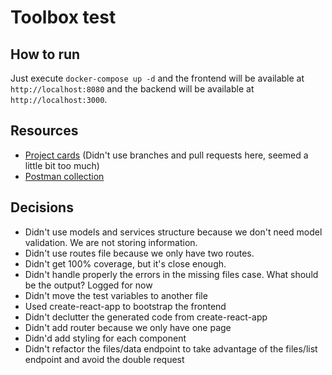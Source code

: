# Toolbox test

## How to run

Just execute `docker-compose up -d` and the frontend will be available at `http://localhost:8080` and the backend will be available at `http://localhost:3000`.

## Resources

- [Project cards](https://github.com/users/felipe-zapata/projects/1/views/1) (Didn't use branches and pull requests here, seemed a little bit too much)
- [Postman collection](https://app.getpostman.com/run-collection/26739489-170a7ed6-38dc-4620-93b7-8e0009fd3529?action=collection%2Ffork&source=rip_markdown&collection-url=entityId%3D26739489-170a7ed6-38dc-4620-93b7-8e0009fd3529%26entityType%3Dcollection%26workspaceId%3D83e43c2f-12cb-4379-b820-025a3c9c8e22)

## Decisions

- Didn't use models and services structure because we don't need model validation. We are not storing information.
- Didn't use routes file because we only have two routes.
- Didn't get 100% coverage, but it's close enough.
- Didn't handle properly the errors in the missing files case. What should be the output? Logged for now
- Didn't move the test variables to another file
- Used create-react-app to bootstrap the frontend
- Didn't declutter the generated code from create-react-app
- Didn't add router because we only have one page
- Didn'd add styling for each component
- Didn't refactor the files/data endpoint to take advantage of the files/list endpoint and avoid the double request